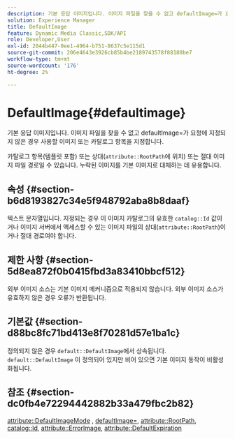 ```yaml
---
description: 기본 응답 이미지입니다. 이미지 파일을 찾을 수 없고 defaultImage=가 요청에 지정되지 않은 경우 사용할 이미지 또는 카탈로그 항목을 지정합니다.
solution: Experience Manager
title: DefaultImage
feature: Dynamic Media Classic,SDK/API
role: Developer,User
exl-id: 2044b447-0ee1-4964-b751-8637c5e115d1
source-git-commit: 206e4643e3926cb85b4be2189743578f88180be7
workflow-type: tm+mt
source-wordcount: '176'
ht-degree: 2%

---
```


# DefaultImage{#defaultimage}

기본 응답 이미지입니다. 이미지 파일을 찾을 수 없고 defaultImage=가 요청에 지정되지 않은 경우 사용할 이미지 또는 카탈로그 항목을 지정합니다.

카탈로그 항목(템플릿 포함) 또는 상대(`attribute::RootPath`에 위치) 또는 절대 이미지 파일 경로일 수 있습니다. 누락된 이미지를 기본 이미지로 대체하는 데 유용합니다.

## 속성 {#section-b6d8193827c34e5f948792aba8b8daaf}

텍스트 문자열입니다. 지정되는 경우 이 이미지 카탈로그의 유효한 `catalog::Id` 값이거나 이미지 서버에서 액세스할 수 있는 이미지 파일의 상대(`attribute::RootPath`)이거나 절대 경로여야 합니다.

## 제한 사항 {#section-5d8ea872f0b0415fbd3a83410bbcf512}

외부 이미지 소스는 기본 이미지 메커니즘으로 적용되지 않습니다. 외부 이미지 소스가 유효하지 않은 경우 오류가 반환됩니다.

## 기본값 {#section-d88bc8fc71bd413e8f70281d57e1ba1c}

정의되지 않은 경우 `default::DefaultImage`에서 상속됩니다. `default::DefaultImage` 이 정의되어 있지만 비어 있으면 기본 이미지 동작이 비활성화됩니다.

## 참조 {#section-dc0fb4e72294442882b33a479fbc2b82}

[attribute::DefaultImageMode](../../../../../is-api/image-catalog/image-serving-api-ref/c-image-catalog-reference/c-attributes-reference/r-defaultimagemode.md#reference-8a996af162f84e46bbe9e6e0d4e26782) ,  [defaultImage=](../../../../../is-api/image-catalog/image-serving-api-ref/c-image-catalog-reference/c-attributes-reference/r-is-cat-defaultimage.md#reference-8e9900e129f54ed68462a3c2fc3bc433),  [attribute::RootPath](../../../../../is-api/image-catalog/image-serving-api-ref/c-image-catalog-reference/c-attributes-reference/r-rootpath.md#reference-17d57e5967be403b8408fa7214017494),  [catalog::Id](/help/aem-is-ir-api/is-api/image-catalog/image-serving-api-ref/c-image-catalog-reference/c-image-svg-data-reference/c-image-data-reference/r-id-cat.md),  [attribute::ErrorImage](../../../../../is-api/image-catalog/image-serving-api-ref/c-image-catalog-reference/c-attributes-reference/r-errorimage.md#reference-c494d5d8b2584fe3800f35baabd0292c),  [attribute::DefaultExpiration](../../../../../is-api/image-catalog/image-serving-api-ref/c-image-catalog-reference/c-attributes-reference/r-defaultexpiration.md#reference-0526166fab654fceb243b75d1ea4f0cf)
